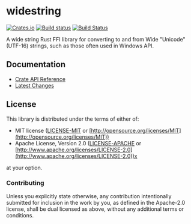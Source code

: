 # widestring
[![Crates.io](https://img.shields.io/crates/v/widestring.svg)](https://crates.io/crates/widestring/) [![Build status](https://ci.appveyor.com/api/projects/status/97pmbv6kk79bicww?svg=true)](https://ci.appveyor.com/project/starkat99/widestring-rs) [![Build Status](https://travis-ci.org/starkat99/widestring-rs.svg?branch=master)](https://travis-ci.org/starkat99/widestring-rs)

A wide string Rust FFI library for converting to and from Wide "Unicode" (UTF-16) strings, such as
those often used in Windows API.

## Documentation

- [Crate API Reference](https://docs.rs/widestring/)
- [Latest Changes](CHANGELOG.md)

## License

This library is distributed under the terms of either of:

* MIT license ([LICENSE-MIT](LICENSE-MIT) or
[http://opensource.org/licenses/MIT](http://opensource.org/licenses/MIT))
* Apache License, Version 2.0 ([LICENSE-APACHE](LICENSE-APACHE) or
[http://www.apache.org/licenses/LICENSE-2.0](http://www.apache.org/licenses/LICENSE-2.0))x

at your option.

### Contributing

Unless you explicitly state otherwise, any contribution intentionally submitted for inclusion in the
work by you, as defined in the Apache-2.0 license, shall be dual licensed as above, without any
additional terms or conditions.